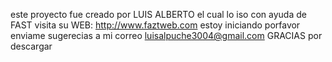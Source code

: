 este proyecto fue creado por LUIS ALBERTO 
el cual lo iso con ayuda de FAST visita su WEB: http://www.faztweb.com
estoy iniciando porfavor enviame sugerecias a mi correo luisalpuche3004@gmail.com
GRACIAS por descargar
